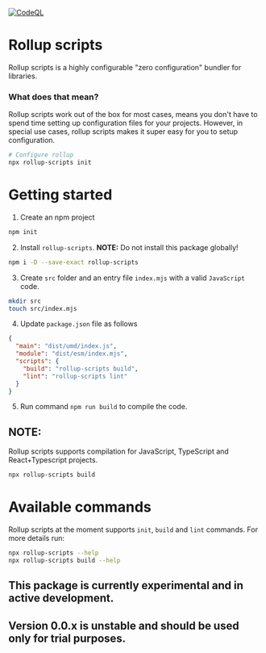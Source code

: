[![CodeQL](https://github.com/scssyworks/rollup-scripts/actions/workflows/codeql.yml/badge.svg)](https://github.com/scssyworks/rollup-scripts/actions/workflows/codeql.yml)

# Rollup scripts

Rollup scripts is a highly configurable "zero configuration" bundler for
libraries.

### What does that mean?

Rollup scripts work out of the box for most cases, means you don't have to spend
time setting up configuration files for your projects. However, in special use
cases, rollup scripts makes it super easy for you to setup configuration.

```sh
# Configure rollup
npx rollup-scripts init
```

# Getting started

1. Create an npm project

```sh
npm init
```

2. Install `rollup-scripts`. **NOTE:** Do not install this package globally!

```sh
npm i -D --save-exact rollup-scripts
```

3. Create `src` folder and an entry file `index.mjs` with a valid `JavaScript`
   code.

```sh
mkdir src
touch src/index.mjs
```

4. Update `package.json` file as follows

```json
{
  "main": "dist/umd/index.js",
  "module": "dist/esm/index.mjs",
  "scripts": {
    "build": "rollup-scripts build",
    "lint": "rollup-scripts lint"
  }
}
```

5. Run command `npm run build` to compile the code.

## NOTE:

Rollup scripts supports compilation for JavaScript, TypeScript and
React+Typescript projects.

```sh
npx rollup-scripts build
```

# Available commands

Rollup scripts at the moment supports `init`, `build` and `lint` commands. For
more details run:

```sh
npx rollup-scripts --help
npx rollup-scripts build --help
```

## This package is currently experimental and in active development.

## Version 0.0.x is unstable and should be used only for trial purposes.
